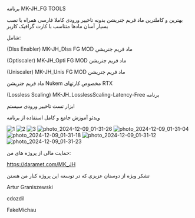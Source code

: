 برنامه MK-JH_FG TOOLS

بهترین و کاملترین ماد فریم جنریشن بدونه تاخییر ورودی کاملا فارسی همراه با نصب بسیار آسان مادها متناسب با کارت گرافیک کاربر


شامل:

(Dlss Enabler) MK-JH_Dlss FG MOD ماد فریم جنریشن

(Optiscaler) MK-JH_Opti FG MOD ماد فریم جنریشن

(Uniscaler) MK-JH_Unis FG MOD ماد فریم جنریشن

ماد فریم جنریشن Nukem مخصوص کارتهای RTX

(Lossless Scaling) MK-JH_LosslessScaling-Latency-Free برنامه

ابزار تست تاخییر ورودی سیستم

ویدئو آموزش جامع و کامل استفاده از برنامه

![1](https://github.com/user-attachments/assets/5288fea9-42c9-4452-8da9-74fdc8f2067b)
![2](https://github.com/user-attachments/assets/abcddf5e-0f83-4264-9523-e941c4b4fa4c)
![3](https://github.com/user-attachments/assets/9a7c6b88-2035-464f-9a1f-3ba67e87acdd)
![photo_2024-12-09_01-31-26](https://github.com/user-attachments/assets/e6beb12b-8397-4189-a72f-f847c2e41ba6)
![photo_2024-12-09_01-31-04](https://github.com/user-attachments/assets/c1bf26de-fb04-495c-a26f-b2bd989535a9)
![photo_2024-12-09_01-31-18](https://github.com/user-attachments/assets/98e7791c-aa51-4c34-b159-b17964b9d226)
![photo_2024-12-09_01-31-12](https://github.com/user-attachments/assets/cda6b430-6b51-46cd-b032-f5e05644d157)
![photo_2024-12-09_01-31-23](https://github.com/user-attachments/assets/25a21075-e040-46d4-a99a-c09fbc20b047)




حمایت مالی از پروژه های من:

https://daramet.com/MK_JH


تشکر ویژه از دوستان عزیزی که در توسعه این پروژه کنار من هستن

Artur Graniszewski

cdozdil

FakeMichau
